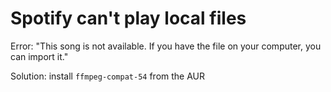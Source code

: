 # Spotify can't play local files
Error: "This song is not available. If you have the file on your computer, you can import it."

Solution: install `ffmpeg-compat-54` from the AUR
